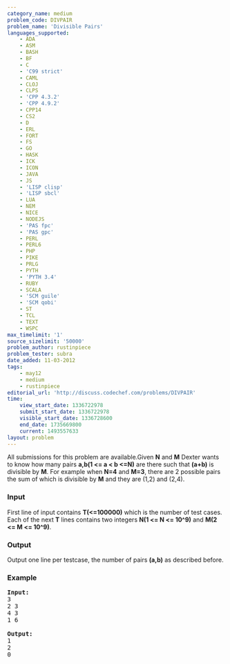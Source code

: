 ```yaml
---
category_name: medium
problem_code: DIVPAIR
problem_name: 'Divisible Pairs'
languages_supported:
    - ADA
    - ASM
    - BASH
    - BF
    - C
    - 'C99 strict'
    - CAML
    - CLOJ
    - CLPS
    - 'CPP 4.3.2'
    - 'CPP 4.9.2'
    - CPP14
    - CS2
    - D
    - ERL
    - FORT
    - FS
    - GO
    - HASK
    - ICK
    - ICON
    - JAVA
    - JS
    - 'LISP clisp'
    - 'LISP sbcl'
    - LUA
    - NEM
    - NICE
    - NODEJS
    - 'PAS fpc'
    - 'PAS gpc'
    - PERL
    - PERL6
    - PHP
    - PIKE
    - PRLG
    - PYTH
    - 'PYTH 3.4'
    - RUBY
    - SCALA
    - 'SCM guile'
    - 'SCM qobi'
    - ST
    - TCL
    - TEXT
    - WSPC
max_timelimit: '1'
source_sizelimit: '50000'
problem_author: rustinpiece
problem_tester: subra
date_added: 11-03-2012
tags:
    - may12
    - medium
    - rustinpiece
editorial_url: 'http://discuss.codechef.com/problems/DIVPAIR'
time:
    view_start_date: 1336722978
    submit_start_date: 1336722978
    visible_start_date: 1336728600
    end_date: 1735669800
    current: 1493557633
layout: problem
---
```

All submissions for this problem are available.Given **N** and **M** Dexter wants to know how many pairs **a,b(1 <= a < b <=N)** are there such that **(a+b)** is divisible by **M**. For example when **N=4** and **M=3**, there are 2 possible pairs the sum of which is divisible by **M** and they are (1,2) and (2,4).

### Input

First line of input contains **T(<=100000)** which is the number of test cases. Each of the next **T** lines contains two integers **N(1 <= N <= 10^9)** and **M(2 <= M <= 10^9)**.

### Output

Output one line per testcase, the number of pairs **(a,b)** as described before.

### Example

<pre>
<b>Input:</b>
3
2 3
4 3
1 6

<b>Output:</b>
1
2
0


</pre>